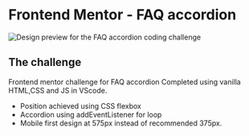 # Frontend Mentor - FAQ accordion

![Design preview for the FAQ accordion coding challenge](./design/desktop-preview.jpg)

## The challenge

Frontend mentor challenge for FAQ accordion
Completed using vanilla HTML,CSS and JS in VScode. 

- Position achieved using CSS flexbox
- Accordion using addEventListener for loop 
- Mobile first design at 575px instead of recommended 375px.